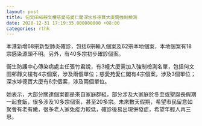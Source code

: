 ```yaml
---
layout: post
title: 何文田邨靜文樓慈愛苑愛仁閣深水埗德寶大廈需強制檢測
date: 2020-12-31 17:19:35.000000000 +08:00
categories: rthk
---
```


本港新增68宗新型肺炎確診，包括6宗輸入個案及62宗本地個案，本地個案有18宗感染源頭不明。另外，有40多宗初步確診個案。

衞生防護中心傳染病處主任張竹君說，有3幢大廈需加入強制檢測名單，包括何文田邨靜文樓有4宗個案，涉及兩個單位；慈愛苑愛仁閣有4宗個案，涉及3個單位；深水埗德寶大廈有6宗個案，涉及兩個單位。

她表示，大部分關連個案都是來自家庭群組，部分涉及大家庭於冬至或聖誕長假期一起食飯，很多涉及10多宗個案，甚至20多宗。未來數天假期，希望市民留意如聚會有老有嫩，很多老人家免疫力較低，確診後易出現併發症，希望年輕人再三思。
